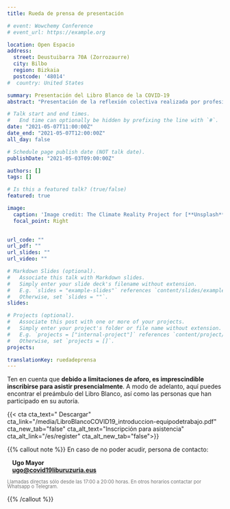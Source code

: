 ```yaml
---
title: Rueda de prensa de presentación

# event: Wowchemy Conference
# event_url: https://example.org

location: Open Espacio
address:
  street: Deustuibarra 70A (Zorrozaurre)
  city: Bilbo
  region: Bizkaia
  postcode: '48014'
#  country: United States

summary: Presentación del Libro Blanco de la COVID-19
abstract: "Presentación de la reflexión colectiva realizada por profesionales y personal académico de distintos ámbitos tras quince meses de pandemia."

# Talk start and end times.
#   End time can optionally be hidden by prefixing the line with `#`.
date: "2021-05-07T11:00:00Z"
date_end: "2021-05-07T12:00:00Z"
all_day: false

# Schedule page publish date (NOT talk date).
publishDate: "2021-05-03T09:00:00Z"

authors: []
tags: []

# Is this a featured talk? (true/false)
featured: true

image:
  caption: 'Image credit: The Climate Reality Project for [**Unsplash**](https://unsplash.com/photos/Hb6uWq0i4MI)'
  focal_point: Right
  

url_code: ""
url_pdf: ""
url_slides: ""
url_video: ""

# Markdown Slides (optional).
#   Associate this talk with Markdown slides.
#   Simply enter your slide deck's filename without extension.
#   E.g. `slides = "example-slides"` references `content/slides/example-slides.md`.
#   Otherwise, set `slides = ""`.
slides:

# Projects (optional).
#   Associate this post with one or more of your projects.
#   Simply enter your project's folder or file name without extension.
#   E.g. `projects = ["internal-project"]` references `content/project/deep-learning/index.md`.
#   Otherwise, set `projects = []`.
projects:

translationKey: ruedadeprensa
---
```


Ten en cuenta que **debido a limitaciones de aforo, es imprescindible inscribirse para asistir presencialmente**. A modo de adelanto, aquí puedes encontrar el preámbulo del Libro Blanco, así como las personas que han participado en su autoría.

{{< cta cta_text="<i class='fas fa-download'></i> Descargar" cta_link="/media/LibroBlancoCOVID19_introduccion-equipodetrabajo.pdf" cta_new_tab="false" cta_alt_text="Inscripción para asistencia" cta_alt_link="/es/register" cta_alt_new_tab="false">}}


{{% callout note %}}
En caso de no poder acudir, persona de contacto: 

<i class="fas fa-user"></i>&nbsp;&nbsp;&nbsp;**Ugo Mayor**  
<i class="fas fa-envelope"></i>&nbsp;&nbsp;&nbsp;**ugo@covid19liburuzuria.eus** 

<div style="opacity:.6;font-size:.8em;line-height:1em;">
Llamadas directas sólo desde las 17:00 a 20:00 horas. En otros horarios contactar por Whatsapp o Telegram.
</div>

{{% /callout %}}